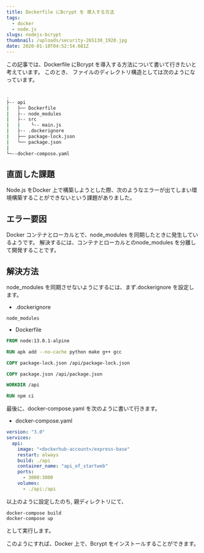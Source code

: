 ```yaml
---
title: Dockerfile にBcrypt を 導入する方法
tags:
  - docker
  - node.js
slugs: nodejs-bcrypt
thumbnail: /uploads/security-265130_1920.jpg
date: 2020-01-10T04:52:54.681Z
---
```

この記事では、Dockerfile にBcrypt を導入する方法について書いて行きたいと考えています。 このとき、 ファイルのディレクトリ構造としては次のようになっています。

```bash

.
├-- api
|   ├── Dockerfile
|   ├-- node_modules
|   ├-- src
|   |    └-- main.js 
|   ├-- .dockerignore
|   ├── package-lock.json
|   └── package.json
|
└─--docker-compose.yaml
```

## 直面した課題

Node.js をDocker 上で構築しようとした際、次のようなエラーが出てしまい環境構築することができないという課題がありました。

## エラー要因

Docker コンテナとローカルとで、node_modules を同期したときに発生しているようです。 解決するには、コンテナとローカルとのnode_modules を分離して開発することです。

## 解決方法

node_modules を同期させないようにするには、まず.dockerignore を設定します。

* .dockerignore

```
node_modules
```

* Dockerfile

```Dockerfile
FROM node:13.0.1-alpine 

RUN apk add --no-cache python make g++ gcc 

COPY package-lock.json /api/package-lock.json

COPY package.json /api/package.json

WORKDIR /api

RUN npm ci
```

最後に、docker-compose.yaml を次のように書いて行きます。

* docker-compose.yaml

```yaml
version: "3.0"
services:
  api:
    image: "<dockerhub-account>/express-base"
    restart: always
    build: ./api
    container_name: "api_of_startweb"
    ports:
      - 3000:3000
    volumes: 
      - ./api:/api
```

以上のように設定したのち, 親ディレクトリにて、

```
docker-compose build
docker-compose up
```

として実行します。

このようにすれば、Docker 上で、Bcrypt をインストールすることができます。
